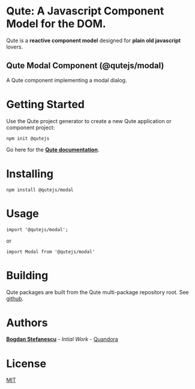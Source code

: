 # Qute: A Javascript Component Model for the DOM.

Qute is a **reactive component model** designed for **plain old javascript** lovers.

## Qute Modal Component (@qutejs/modal)

A Qute component implementing a modal dialog.

# Getting Started

Use the Qute project generator to create a new Qute application or component project:

```
npm init @qutejs
```

Go here for the **[Qute documentation](https://qutejs.org)**.

# Installing

```
npm install @qutejs/modal
```

# Usage

```
import '@qutejs/modal';
```

or

```
import Modal from '@qutejs/modal'
```

# Building

Qute packages are built from the Qute multi-package repository root.
See [github](https://github.com/bstefanescu/qutejs).

# Authors

**[Bogdan Stefanescu](mailto:bogdan@quandora.com)** - *Intial Work* - [Quandora](https://quandora.com)

# License

[MIT](LICENSE)


